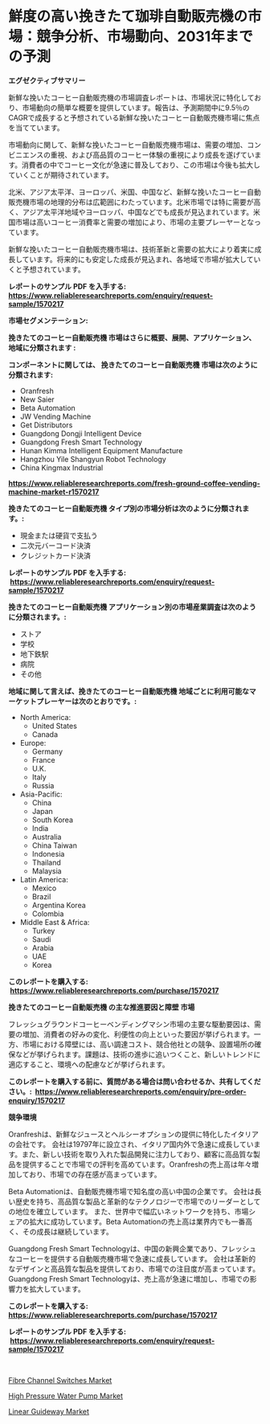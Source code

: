 <p><h1>鮮度の高い挽きたて珈琲自動販売機の市場：競争分析、市場動向、2031年までの予測</h1></p><p><strong>エグゼクティブサマリー</strong></p>
<p><p>新鮮な挽いたコーヒー自動販売機の市場調査レポートは、市場状況に特化しており、市場動向の簡単な概要を提供しています。報告は、予測期間中に9.5％のCAGRで成長すると予想されている新鮮な挽いたコーヒー自動販売機市場に焦点を当てています。</p><p>市場動向に関して、新鮮な挽いたコーヒー自動販売機市場は、需要の増加、コンビニエンスの重視、および高品質のコーヒー体験の重視により成長を遂げています。消費者の中でコーヒー文化が急速に普及しており、この市場は今後も拡大していくことが期待されています。</p><p>北米、アジア太平洋、ヨーロッパ、米国、中国など、新鮮な挽いたコーヒー自動販売機市場の地理的分布は広範囲にわたっています。北米市場では特に需要が高く、アジア太平洋地域やヨーロッパ、中国などでも成長が見込まれています。米国市場は高いコーヒー消費率と需要の増加により、市場の主要プレーヤーとなっています。</p><p>新鮮な挽いたコーヒー自動販売機市場は、技術革新と需要の拡大により着実に成長しています。将来的にも安定した成長が見込まれ、各地域で市場が拡大していくと予想されています。</p></p>
<p><strong>レポートのサンプル PDF を入手する: <a href="https://www.reliableresearchreports.com/enquiry/request-sample/1570217">https://www.reliableresearchreports.com/enquiry/request-sample/1570217</a></strong></p>
<p><strong>市場セグメンテーション:</strong></p>
<p><strong> 挽きたてのコーヒー自動販売機 市場はさらに概要、展開、アプリケーション、地域に分類されます :</strong></p>
<p><strong>コンポーネントに関しては、 挽きたてのコーヒー自動販売機 市場は次のように分類されます: &nbsp;</strong></p>
<p><ul><li>Oranfresh</li><li>New Saier</li><li>Beta Automation</li><li>JW Vending Machine</li><li>Get Distributors</li><li>Guangdong Dongji Intelligent Device</li><li>Guangdong Fresh Smart Technology</li><li>Hunan Kimma Intelligent Equipment Manufacture</li><li>Hangzhou Yile Shangyun Robot Technology</li><li>China Kingmax Industrial</li></ul></p>
<p><strong><a href="https://www.reliableresearchreports.com/fresh-ground-coffee-vending-machine-market-r1570217">https://www.reliableresearchreports.com/fresh-ground-coffee-vending-machine-market-r1570217</a></strong></p>
<p><strong> 挽きたてのコーヒー自動販売機 タイプ別の市場分析は次のように分類されます。:</strong></p>
<p><ul><li>現金または硬貨で支払う</li><li>二次元バーコード決済</li><li>クレジットカード決済</li></ul></p>
<p><strong>レポートのサンプル PDF を入手する: &nbsp;<a href="https://www.reliableresearchreports.com/enquiry/request-sample/1570217">https://www.reliableresearchreports.com/enquiry/request-sample/1570217</a></strong></p>
<p><strong> 挽きたてのコーヒー自動販売機 アプリケーション別の市場産業調査は次のように分類されます。:</strong></p>
<p><ul><li>ストア</li><li>学校</li><li>地下鉄駅</li><li>病院</li><li>その他</li></ul></p>
<p><strong>地域に関して言えば、挽きたてのコーヒー自動販売機 地域ごとに利用可能なマーケットプレーヤーは次のとおりです。:</strong></p>
<p><ul>
    <li>
        North America:
        <ul>
            <li>United States</li>
            <li>Canada</li>
        </ul>
    </li>
    <li>
        Europe:
        <ul>
            <li>Germany</li>
            <li>France</li>
            <li>U.K.</li>
            <li>Italy</li>
            <li>Russia</li>
        </ul>
    </li>
    <li>
        Asia-Pacific:
        <ul>
            <li>China</li>
            <li>Japan</li>
            <li>South Korea</li>
            <li>India</li>
            <li>Australia</li>
            <li>China Taiwan</li>
            <li>Indonesia</li>
            <li>Thailand</li>
            <li>Malaysia</li>
        </ul>
    </li>
    <li>
        Latin America:
        <ul>
            <li>Mexico</li>
            <li>Brazil</li>
            <li>Argentina Korea</li>
            <li>Colombia</li>
        </ul>
    </li>
    <li>
        Middle East & Africa:
        <ul>
            <li>Turkey</li>
            <li>Saudi</li>
            <li>Arabia</li>
            <li>UAE</li>
            <li>Korea</li>
        </ul>
    </li>
    </ul></p>
<p><strong>このレポートを購入する: &nbsp;<a href="https://www.reliableresearchreports.com/purchase/1570217">https://www.reliableresearchreports.com/purchase/1570217</a></strong></p>
<p><strong>挽きたてのコーヒー自動販売機 の主な推進要因と障壁 市場</strong></p>
<p><p>フレッシュグラウンドコーヒーベンディングマシン市場の主要な駆動要因は、需要の増加、消費者の好みの変化、利便性の向上といった要因が挙げられます。一方、市場における障壁には、高い調達コスト、競合他社との競争、設置場所の確保などが挙げられます。課題は、技術の進歩に追いつくこと、新しいトレンドに適応すること、環境への配慮などが挙げられます。</p></p>
<p><strong>このレポートを購入する前に、質問がある場合は問い合わせるか、共有してください。:&nbsp; <a href="https://www.reliableresearchreports.com/enquiry/pre-order-enquiry/1570217">https://www.reliableresearchreports.com/enquiry/pre-order-enquiry/1570217</a></strong></p>
<p><strong>競争環境</strong></p>
<p><p>Oranfreshは、新鮮なジュースとヘルシーオプションの提供に特化したイタリアの会社です。 会社は19797年に設立され、イタリア国内外で急速に成長しています。また、新しい技術を取り入れた製品開発に注力しており、顧客に高品質な製品を提供することで市場での評判を高めています。Oranfreshの売上高は年々増加しており、市場での存在感が高まっています。</p><p>Beta Automationは、自動販売機市場で知名度の高い中国の企業です。 会社は長い歴史を持ち、高品質な製品と革新的なテクノロジーで市場でのリーダーとしての地位を確立しています。 また、世界中で幅広いネットワークを持ち、市場シェアの拡大に成功しています。Beta Automationの売上高は業界内でも一番高く、その成長は継続しています。</p><p>Guangdong Fresh Smart Technologyは、中国の新興企業であり、フレッシュなコーヒーを提供する自動販売機市場で急速に成長しています。 会社は革新的なデザインと高品質な製品を提供しており、市場での注目度が高まっています。 Guangdong Fresh Smart Technologyは、売上高が急速に増加し、市場での影響力を拡大しています。</p></p>
<p><strong>このレポートを購入する: &nbsp; <a href="https://www.reliableresearchreports.com/purchase/1570217">https://www.reliableresearchreports.com/purchase/1570217</a></strong></p>
<p><strong>レポートのサンプル PDF を入手する: &nbsp;<a href="https://www.reliableresearchreports.com/enquiry/request-sample/1570217">https://www.reliableresearchreports.com/enquiry/request-sample/1570217</a></strong><strong></strong></p>
<p>&nbsp;</p>
<p><p><a href="https://view.publitas.com/reportprime-1/fibre-channel-switches-market-size-and-market-trends-complete-industry-overview-2024-to-2031/">Fibre Channel Switches Market</a></p><p><a href="https://view.publitas.com/reportprime-1/high-pressure-water-pump-market-exploring-market-share-market-trends-and-future-growth/">High Pressure Water Pump Market</a></p><p><a href="https://view.publitas.com/reportprime-1/linear-guideway-market-competitive-analysis-market-trends-and-forecast-to-2031/">Linear Guideway Market</a></p></p>